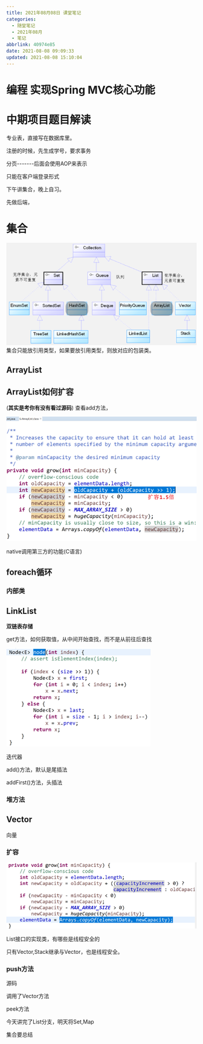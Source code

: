 ```yaml
---
title: 2021年08月08日 课堂笔记
categories: 
  - 随堂笔记
  - 2021年08月
  - 笔记
abbrlink: 40974e85
date: 2021-08-08 09:09:33
updated: 2021-08-08 15:10:04
---
```

# 编程 实现Spring MVC核心功能

# 中期项目题目解读

专业表，直接写在数据库里。

注册的时候，先生成学号，要求事务

分页-------后面会使用AOP来表示

只能在客户端登录形式


下午讲集合，晚上自习。


先做后端，


# 集合

![image-20210808140937993](https://raw.githubusercontent.com/lanlan2017/images/master/Blog/2021/08/20210808140945.png)
集合只能放引用类型，如果要放引用类型，则放对应的包装类。

## ArrayList
## ArrayList如何扩容
(**其实是考你有没有看过源码**)
查看add方法，

![image-20210808142243498](https://raw.githubusercontent.com/lanlan2017/images/master/Blog/2021/08/20210808142243.png)

native调用第三方的功能(C语言)

## foreach循环

### 内部类

## LinkList

**双链表存储**

get方法，如何获取值，从中间开始查找，而不是从前往后查找

![image-20210808144441932](https://raw.githubusercontent.com/lanlan2017/images/master/Blog/2021/08/20210808144442.png)

迭代器

add()方法，默认是尾插法

addFirst()方法，头插法



### 堆方法


## Vector
向量

### 扩容

![image-20210808150248048](https://raw.githubusercontent.com/lanlan2017/images/master/Blog/2021/08/20210808150248.png)

List接口的实现类，有哪些是线程安全的

只有Vector,Stack继承与Vector，也是线程安全。



### push方法

源码

调用了Vector方法



peek方法



今天讲完了List分支，明天将Set,Map


集合要总结
